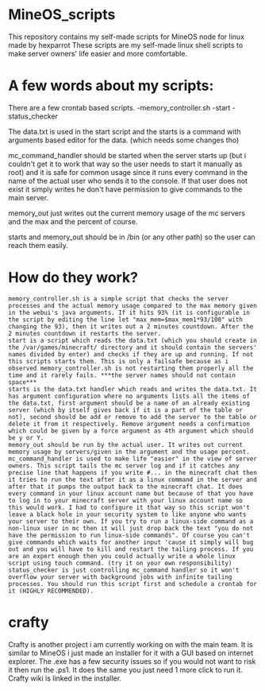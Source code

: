 # MineOS_scripts
This repository contains my self-made scripts for MineOS node for linux made by hexparrot
These scripts are my self-made linux shell scripts to make server owners' life easier and more comfortable.
# A few words about my scripts:
  There are a few crontab based scripts.
    -memory_controller.sh
    -start
    -status_checker

  The data.txt is used in the start script and the starts is a command with arguments based editor for the data. (which needs some changes tho)

  mc_command_handler should be started when the server starts up (but i couldn't get it to work that way so the user needs to start it manually as root) and it is safe for common usage since it runs every command in the name of the actual user who sends it to the console. If that user does not exist it simply writes he don't have permission to give commands to the main server.

  memory_out just writes out the current memory usage of the mc servers and the max and the percent of course.

  starts and memory_out should be in /bin (or any other path) so the user can reach them easily.
  
# How do they work?
	memory_controller.sh is a simple script that checks the server processes and the actual memory usage compared to the max memory given in the webui's java arguments. If it hits 93% (it is configurable in the script by editing the line let "max_mem=$max_mem1*93/100" with changing the 93), then it writes out a 2 minutes countdown. After the 2 minutes countdown it restarts the server.
	start is a script which reads the data.txt (which you should create in the /var/games/minecraft/ directory and it should contain the servers' names divided by enter) and checks if they are up and running. If not this scripts starts them. This is only a failsafe because as i observed memory_controller.sh is not restarting them properly all the time and it rarely fails. ***the server names should not contain space***
	starts is the data.txt handler which reads and writes the data.txt. It has argument configuration where no arguments lists all the items of the data.txt, first argument should be a name of an already existing server (which by itself gives back if it is a part of the table or not), second should be add or remove to add the server to the table or delete it from it respectively. Remove argument needs a confirmation which could be given by a force argument as 4th argument which should be y or Y.
	memory_out should be run by the actual user. It writes out current memory usage by servers/given in the argument and the usage percent.
	mc_command_handler is used to make life "easier" in the view of server owners. This script tails the mc server log and if it catches any precise line that happens if you write #... in the minecraft chat then it tries to run the text after it as a linux command in the server and after that it pumps the output back to the minecraft chat. It does every command in your linux account name but because of that you have to log in to your minecraft server with your linux account name so this would work. I had to configure it that way so this script won't leave a black hole in your security system to like anyone who wants your server to their own. If you try to run a linux-side command as a non-linux user in mc then it will just drop back the text "you do not have the permission to run linux-side commands". Of course you can't give commands which waits for another input 'cause it simply will bug out and you will have to kill and restart the tailing process. If you are an expert enough then you could actually write a whole linux script using touch command. (try it on your own responsibility)
	status_checker is just controlling mc_command handler so it won't overflow your server with background jobs with infinite tailing processes. You should run this script first and schedule a crontab for it (HIGHLY RECOMMENDED).
# crafty
Crafty is another project i am currently working on with the main team. It is similar to MineOS i just made an installer for it with a GUI based on internet explorer. The .exe has a few security issues so if you would not want to risk it then run the .ps1. It does the same you just need 1 more click to run it.
Crafty wiki is linked in the installer.
